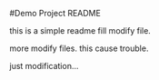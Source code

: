 #Demo Project README

this is a simple readme fill
modify file.

more modify files.
this cause trouble.

just modification...
